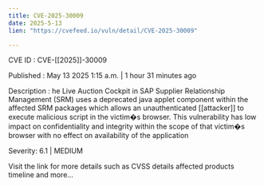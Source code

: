 ```yaml
---
title: CVE-2025-30009
date: 2025-5-13
lien: "https://cvefeed.io/vuln/detail/CVE-2025-30009"

---
```


CVE ID : CVE-[[2025]]-30009

Published :  May 13
2025
1:15 a.m. | 1 hour
31 minutes ago

Description : he Live Auction Cockpit in SAP Supplier Relationship Management (SRM) uses a deprecated java applet component within the affected SRM packages which allows an unauthenticated [[attacker]] to execute malicious script in the victim�s browser. This vulnerability has low impact on confidentiality and integrity within the scope of that victim�s browser
with no effect on availability of the application

Severity: 6.1 | MEDIUM

Visit the link for more details
such as CVSS details
affected products
timeline
and more...
